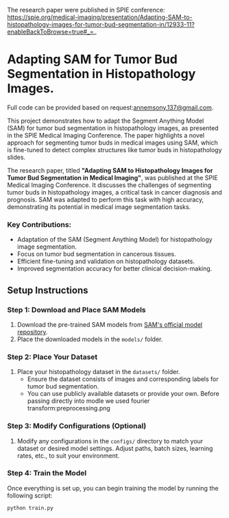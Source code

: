 
The research paper were published in SPIE conference:
https://spie.org/medical-imaging/presentation/Adapting-SAM-to-histopathology-images-for-tumor-bud-segmentation-in/12933-11?enableBackToBrowse=true#_=_
# Adapting SAM for Tumor Bud Segmentation in Histopathology Images.
Full code can be provided based on request:annemsony.137@gmail.com.

This project demonstrates how to adapt the Segment Anything Model (SAM) for tumor bud segmentation in histopathology images, as presented in the SPIE Medical Imaging Conference. The paper highlights a novel approach for segmenting tumor buds in medical images using SAM, which is fine-tuned to detect complex structures like tumor buds in histopathology slides.

The research paper, titled **"Adapting SAM to Histopathology Images for Tumor Bud Segmentation in Medical Imaging"**, was published at the SPIE Medical Imaging Conference. It discusses the challenges of segmenting tumor buds in histopathology images, a critical task in cancer diagnosis and prognosis. SAM was adapted to perform this task with high accuracy, demonstrating its potential in medical image segmentation tasks.

### Key Contributions:
- Adaptation of the SAM (Segment Anything Model) for histopathology image segmentation.
- Focus on tumor bud segmentation in cancerous tissues.
- Efficient fine-tuning and validation on histopathology datasets.
- Improved segmentation accuracy for better clinical decision-making.

## Setup Instructions

### Step 1: Download and Place SAM Models

1. Download the pre-trained SAM models from [SAM's official model repository](https://github.com/facebookresearch/segment-anything).
2. Place the downloaded models in the `models/` folder.

### Step 2: Place Your Dataset

1. Place your histopathology dataset in the `datasets/` folder.
   - Ensure the dataset consists of images and corresponding labels for tumor bud segmentation.
   - You can use publicly available datasets or provide your own.
   Before passing directly into modle we used fourier transform:preprocessing.png

### Step 3: Modify Configurations (Optional)

1. Modify any configurations in the `configs/` directory to match your dataset or desired model settings. Adjust paths, batch sizes, learning rates, etc., to suit your environment.

### Step 4: Train the Model

Once everything is set up, you can begin training the model by running the following script:

```bash
python train.py


